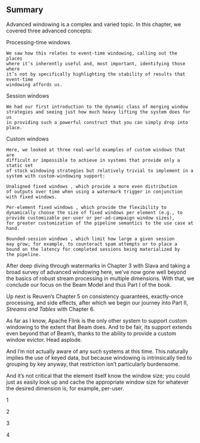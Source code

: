  ## Summary

Advanced windowing is a complex and varied topic. In this chapter, we
covered three advanced concepts:

Processing-time windows

```
We saw how this relates to event-time windowing, calling out the places
where it’s inherently useful and, most important, identifying those where
it’s not by specifically highlighting the stability of results that event-time
windowing affords us.
```
Session windows

```
We had our first introduction to the dynamic class of merging window
strategies and seeing just how much heavy lifting the system does for us
in providing such a powerful construct that you can simply drop into
place.
```
Custom windows

```
Here, we looked at three real-world examples of custom windows that are
difficult or impossible to achieve in systems that provide only a static set
of stock windowing strategies but relatively trivial to implement in a
system with custom-windowing support:
```
```
Unaligned fixed windows , which provide a more even distribution
of outputs over time when using a watermark trigger in conjunction
with fixed windows.
```

```
Per-element fixed windows , which provide the flexibility to
dynamically choose the size of fixed windows per element (e.g., to
provide customizable per-user or per-ad-campaign window sizes),
for greater customization of the pipeline semantics to the use case at
hand.
```
```
Bounded-session windows , which limit how large a given session
may grow; for example, to counteract spam attempts or to place a
bound on the latency for completed sessions being materialized by
the pipeline.
```
After deep diving through watermarks in Chapter 3 with Slava and taking a
broad survey of advanced windowing here, we’ve now gone well beyond the
basics of robust stream processing in multiple dimensions. With that, we
conclude our focus on the Beam Model and thus Part I of the book.

Up next is Reuven’s Chapter 5 on consistency guarantees, exactly-once
processing, and side effects, after which we begin our journey into Part II,
_Streams and Tables_ with Chapter 6.

As far as I know, Apache Flink is the only other system to support custom
windowing to the extent that Beam does. And to be fair, its support extends
even beyond that of Beam’s, thanks to the ability to provide a custom
window evictor. Head asplode.

And I’m not actually aware of any such systems at this time.
This naturally implies the use of keyed data, but because windowing is
intrinsically tied to grouping by key anyway, that restriction isn’t particularly
burdensome.

And it’s not critical that the element itself know the window size; you could
just as easily look up and cache the appropriate window size for whatever the
desired dimension is; for example, per-user.

1

2

3

4


